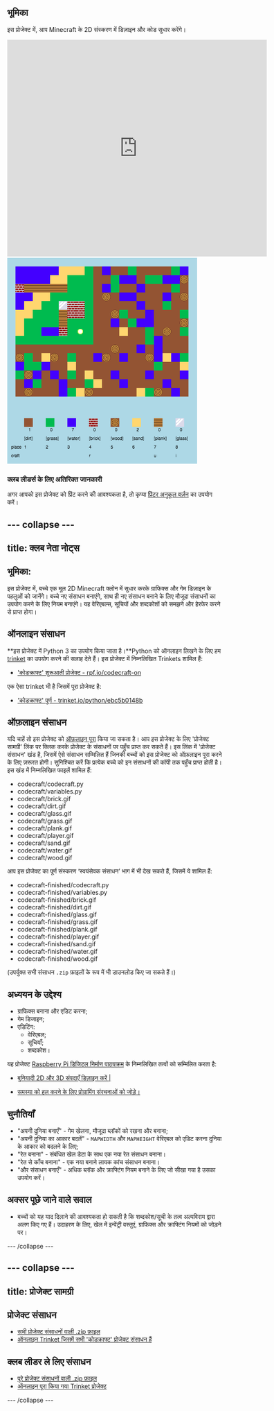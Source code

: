 ## भूमिका

इस प्रोजेक्ट में, आप Minecraft के 2D संस्करण में डिज़ाइन और कोड सुधार करेंगे।

<div class="trinket">
  <iframe src="https://trinket.io/embed/python/ebc5b0148b?outputOnly=true&start=result" width="600" height="500" frameborder="0" marginwidth="0" marginheight="0" allowfullscreen>
  </iframe>
  <img src="images/craft-finished.png">
</div>

### क्लब लीडर्स के लिए अतिरिक्त जानकारी

अगर आपको इस प्रोजेक्ट को प्रिंट करने की आवश्यकता है, तो कृप्या [प्रिंटर अनुकूल वर्ज़न](https://projects.raspberrypi.org/en/projects/codecraft/print) का उपयोग करें।

## \--- collapse \---

## title: क्लब नेता नोट्स

## भूमिका:

इस प्रोजेक्ट में, बच्चे एक मूल 2D Minecraft क्लोन में सुधार करके ग्राफिक्स और गेम डिज़ाइन के पहलुओं को जानेंगे। बच्चे नए संसाधन बनाएंगे, साथ ही नए संसाधन बनाने के लिए मौजूदा संसाधनों का उपयोग करने के लिए नियम बनाएंगे। यह वेरिएबल्स, सूचियों और शब्दकोशों को समझने और हेरफेर करने से प्राप्त होगा।

## ऑनलाइन संसाधन

**इस प्रोजेक्ट में Python 3 का उपयोग किया जाता है।**Python को ऑनलाइन लिखने के लिए हम [trinket](https://trinket.io/) का उपयोग करने की सलाह देते हैं। इस प्रोजेक्ट में निम्नलिखित Trinkets शामिल हैं:

+ ['कोडक्राफ्ट' शुरूआती प्रोजेक्ट - rpf.io/codecraft-on](http://rpf.io/codecraft-on)

एक ऐसा trinket भी है जिसमें पूरा प्रोजेक्ट है:

+ ['कोडक्राफ्ट' पूर्ण - trinket.io/python/ebc5b0148b](https://trinket.io/python/ebc5b0148b)

## ऑफ़लाइन संसाधन

यदि चाहें तो इस प्रोजेक्ट को [ऑफ़लाइन पूरा](https://www.codeclubprojects.org/en-GB/resources/python-working-offline/) किया जा सकता है। आप इस प्रोजेक्ट के लिए 'प्रोजेक्ट सामग्री' लिंक पर क्लिक करके प्रोजेक्ट के संसाधनों पर पहुँच प्राप्त कर सकते हैं। इस लिंक में 'प्रोजेक्ट संसाधन' खंड है, जिसमें ऐसे संसाधन सम्मिलित हैं जिनकी बच्चों को इस प्रोजेक्ट को ऑफ़लाइन पूरा करने के लिए ज़रूरत होगी। सुनिश्चित करें कि प्रत्येक बच्चे को इन संसाधनों की कॉपी तक पहुँच प्राप्त होती है। इस खंड में निम्नलिखित फाइलें शामिल हैं:

+ codecraft/codecraft.py
+ codecraft/variables.py
+ codecraft/brick.gif
+ codecraft/dirt.gif
+ codecraft/glass.gif
+ codecraft/grass.gif
+ codecraft/plank.gif
+ codecraft/player.gif
+ codecraft/sand.gif
+ codecraft/water.gif
+ codecraft/wood.gif

आप इस प्रोजेक्ट का पूर्ण संस्करण ‘स्वयंसेवक संसाधन’ भाग में भी देख सकते हैं, जिसमें ये शामिल हैं:

+ codecraft-finished/codecraft.py
+ codecraft-finished/variables.py
+ codecraft-finished/brick.gif
+ codecraft-finished/dirt.gif
+ codecraft-finished/glass.gif
+ codecraft-finished/grass.gif
+ codecraft-finished/plank.gif
+ codecraft-finished/player.gif
+ codecraft-finished/sand.gif
+ codecraft-finished/water.gif
+ codecraft-finished/wood.gif

(उपर्युक्त सभी संसाधन `.zip` फ़ाइलों के रूप में भी डाउनलोड किए जा सकते हैं।)

## अध्ययन के उद्देश्य

+ ग्राफिक्स बनाना और एडिट करना;
+ गेम डिजाइन;
+ एडिटिंग: 
    + वेरिएबल;
    + सूचियाँ;
    + शब्दकोश।

यह प्रोजेक्ट [Raspberry Pi डिजिटल निर्माण पाठ्यक्रम](http://rpf.io/curriculum) के निम्नलिखित तत्वों को सम्मिलित करता है:

+ [बुनियादी 2D और 3D संपदाएँ डिज़ाइन करें |](https://www.raspberrypi.org/curriculum/design/creator)

+ [समस्या को हल करने के लिए प्रोग्रामिंग संरचनाओं को जोड़े।](https://www.raspberrypi.org/curriculum/programming/builder)

## चुनौतियाँ

+ "अपनी दुनिया बनाएँ" - गेम खेलना, मौजूदा ब्लॉकों को रखना और बनाना;
+ "अपनी दुनिया का आकार बदलें" - `MAPWIDTH` और `MAPHEIGHT` वेरिएबल को एडिट करना दुनिया के आकार को बदलने के लिए;
+ "रेत बनाना" - संबंधित खेल डेटा के साथ एक नया रेत संसाधन बनाना।
+ "रेत से काँच बनाना" - एक नया बनाने लायक कांच संसाधन बनाना।
+ "और संसाधन बनाएँ" - अधिक ब्लॉक और क्राफ्टिंग नियम बनाने के लिए जो सीखा गया है उसका उपयोग करें।

## अक्सर पूछे जाने वाले सवाल

+ बच्चों को यह याद दिलाने की आवश्यकता हो सकती है कि शब्दकोश/सूची के तत्व अल्पविराम द्वारा अलग किए गए हैं। उदाहरण के लिए, खेल में इन्वेंट्री वस्तुएं, ग्राफिक्स और क्राफ्टिंग नियमों को जोड़ने पर।

\--- /collapse \---

## \--- collapse \---

## title: प्रोजेक्ट सामग्री

## प्रोजेक्ट संसाधन

+ [सभी प्रोजेक्ट संसाधनों वाली .zip फ़ाइल](http://rpf.io/p/en/codecraft-go)
+ [ऑनलाइन Trinket जिसमें सभी 'कोडक्राफ्ट' प्रोजेक्ट संसाधन हैं](http://rpf.io/codecraft-on)

## क्लब लीडर ले लिए संसाधन

+ [पूरे प्रोजेक्ट संसाधनों वाली .zip फ़ाइल](http://rpf.io/p/en/codecraft-get)
+ [ऑनलाइन पूरा किया गया Trinket प्रोजेक्ट](https://trinket.io/python/ebc5b0148b)

\--- /collapse \---